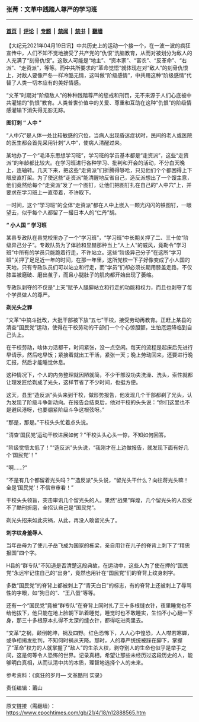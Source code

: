 ### 张菁：文革中践踏人尊严的学习班

---

#### [首页](../../../..?n12888565) &nbsp;|&nbsp; [评论](../../../../../epoch-comment?n12888565) &nbsp;|&nbsp; [专题](../../../../../epoch-special?n12888565) &nbsp;|&nbsp; [禁闻](../../../../../epoch-news?n12888565) &nbsp;|&nbsp; [禁书](../../../../../books?n12888565) &nbsp;|&nbsp; [翻墙](https://github.com/gfw-breaker/nogfw/blob/master/README.md?n12888565)


<div class="post_content" id="artbody" itemprop="articleBody">
 <!-- article content begin -->
 <p>
  【大纪元2021年04月19日讯】中共历史上的运动一个接一个，在一波一波的疯狂宣传中，人们不知不觉地接受了共产党的“仇恨”洗脑教育，从而对被划分为敌人的人充满了“刻骨仇恨”。这敌人可能是“地主”、“资本家”、“富农”、“反革命”、“右派”、“走资派”，等等。而中共所要求的“革命觉悟”就体现在对“敌人”的刻骨仇恨上，对敌人要像严冬一样冷酷无情，这叫做“阶级感情”，中共用这种“阶级感情”代替了人类一切本应有的美好情感。
 </p>
 <p>
  “文革”时期对“阶级敌人”的种种践踏尊严的惩戒和刑罚，无不来源于人们心底被中共灌输的“仇恨”教育。人类普世价值中的关爱、尊重和互助在这种“仇恨”的阶级情感灌输下消失得无影无踪。
 </p>
 <p>
  <strong>
   图钉刺
  </strong>
  <strong>
   “
  </strong>
  <strong>
   人中
  </strong>
  <strong>
   ”
  </strong>
 </p>
 <p>
  “人中穴”是人体一处比较敏感的穴位，当病人出现昏迷症状时，民间的老人或医院的医生都会首先采用针刺“人中”，使病人清醒过来。
 </p>
 <p>
  某地办了一个“毛泽东思想学习班”，学习班的学员基本都是“走资派”，这些“走资派”的年龄都比较大。在学习班进行各种学习、批判和开会的活动，不分白天晚上，连轴转。几天下来，把这些“走资派”们折腾得够呛，只见他们个个都困得上下眼皮直打架。为了使这些“走资派”能清醒地反省自己，造反派想出了一个馊主意，他们竟然给每个“走资派”发了一个图钉，让他们把图钉扎在自己的“人中穴”上，并要求在学习班上一直带着，不许取下。
 </p>
 <p>
  一时间，这个“学习班”的全体“走资派”都在人中上嵌入一颗光闪闪的铁图钉，一眼望去，似乎每个人都留了一撮日本人的“仁丹”胡。
 </p>
 <p>
  <strong>
   “
  </strong>
  <strong>
   小人国
  </strong>
  <strong>
   ”
  </strong>
  <strong>
   学习班
  </strong>
 </p>
 <p>
  某县专政队在县党校里办了一个“学习班”，“学习班”中长期关押了二、三十位“阶级异己分子”。专政队员为了体验和显赫那种当上“人上人”的威风，竟勒令“学习班”中所有的学员只能跪着行走，不许站立。这些“阶级异己分子”在这所“学习班”关押了足足近一年的时间，在那一年里，这所党校一下子好像变成了小人国的天地，只有专政队员们可以站立和行走，而“学员”们却必须长期用膝盖走路，不仅膝盖被磨破、磨出茧子，而且小腿肚子的肌肉都开始出现了萎缩。
 </p>
 <p>
  专政队剥夺的不仅是“上天”赋予人腿脚站立和行走的功能和权力，而且也剥夺了每个学员做人的尊严。
 </p>
 <p>
  <strong>
   剃光头之罪
  </strong>
 </p>
 <p>
  “文革”中搞斗批改，大批干部被下放“五七”干校，接受劳动再教育。正赶上某县的清查“国民党”运动，使得在干校劳动的干部们一个个心惊胆颤，生怕厄运降临到自己头上。
 </p>
 <p>
  在干校劳动，啥体力活都干，时间紧张，没一点空闲。每天的流程是起床后先进行早请示，然后吃早饭；紧接着就出工干活，紧张一天；晚上劳动回来，还要进行晚汇报，然后才能睡觉休息。
 </p>
 <p>
  这种情况下，个人的内务整理就因陋就简，不少干部没功夫洗澡、洗头，索性就都让理发匠给剃成了光头，这样节省了不少时间，也挺方便。
 </p>
 <p>
  这天，县里“造反派”头头来到干校，做形势报告，他发现几个干部都剃了光头，认为发现了阶级斗争新动向。在报告会结束后，他对干校的头头说：“你们这里也不是避风港呀，也要绷紧阶级斗争这根弦呀。”
 </p>
 <p>
  “那是，那是。”干校头头忙着点头说。
 </p>
 <p>
  “清查‘国民党’运动干校进展如何？”干校头头心头一惊，不知如何回答。
 </p>
 <p>
  “阶级觉悟太低了！”“造反派”头头说，“我刚才在上边做报告，就发现下面有好几个‘国民党’！”
 </p>
 <p>
  “啊……?”
 </p>
 <p>
  “不是有几个都留着光头吗？”“造反派”头头说，“留光头干什么？向往蒋光头嘛！全是‘国民党’！不信审审看！”
 </p>
 <p>
  干校头头领旨，突击审讯几个留光头的人。果然“战果”辉煌，几个留光头的人忍受不了酷刑折磨，全招认自己是“国民党”。
 </p>
 <p>
  剃光头招来如此灾祸，从此，再没人敢留光头了。
 </p>
 <p>
  <strong>
   刺字纹身羞辱人
  </strong>
 </p>
 <p>
  当年岳母为了使儿子岳飞成为国家的栋梁，亲自用针在儿子的脊背上刺下了“精忠报国”四个字。
 </p>
 <p>
  H县的“群专队”不知道是否清楚这段典故，在运动中，这些人为了使在押的“国民党”永远牢记住自己的“出身”，竟然也用针在“国民党”们的脊背上纹身刺字。
 </p>
 <p>
  多数“国民党”的脊背上都被刺上了“青天白日”的标志，有的脊背上还被刺上了辱骂性的字眼，如“狗日的”、“王八蛋”等等。
 </p>
 <p>
  还有一个“国民党”竟被“群专队”在脊背上同时扎了三十多根缝衣针，夜里睡觉也不给他拔下，他只能在地上脸朝下趴着睡觉，睡觉时也不敢睡实，生怕不小心翻一下身，那三十多根原本扎得不太深的缝衣针，都得吃进肉里去。
 </p>
 <p>
  “文革”之祸，颠倒乾坤，祸及四野。红色恐怖下，人人心中惶恐，人人噤若寒蝉，或争相揭发批判，不知何时祸从天降。那时，人的尊严统统被踩在脚下，掌握了“革命”权力的人就掌握了“敌人”的生杀大权，剥夺别人的生命也似乎是举手之间，这是何等令人恐怖的世界。记录真相，希望让那些未经历过这段历史的人，能够明白真相，从而认清中共的本质，理智地选择个人的未来。
 </p>
 <p>
  参考资料：《疯狂的岁月—
  <ok href="https://www.epochtimes.com/gb/tag/%E6%96%87%E9%9D%A9%E9%85%B7%E5%88%91.html">
   文革酷刑
  </ok>
  实录》
 </p>
 <p>
  责任编辑：莆山
 </p>
 <!-- article content end -->
 <div id="below_article_ad">
 </div>
</div>


---

原文链接（需翻墙）：https://www.epochtimes.com/gb/21/4/18/n12888565.htm